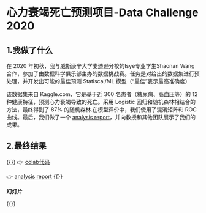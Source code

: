 # 心力衰竭死亡预测项目-Data Challenge 2020


<!--more-->

## 1.我做了什么

在 2020 年初秋，我与威斯康辛大学麦迪逊分校的Isye专业学生Shaonan Wang合作，参加了由数据科学俱乐部主办的数据挑战赛。任务是对给出的数据集进行预处理，并开发出可能的最佳预测 Statiscal/ML 模型（“最佳”表示最高准确度）

该数据集来自 Kaggle.com，它是基于近 300 名患者（糖尿病、高血压等）的 12 种健康特征，预测心力衰竭导致的死亡。采用 Logistic 回归和随机森林相结合的方法，最终得到了 87% 的随机森林.在模型评价中，我们使用了混淆矩阵和 ROC 曲线。最后，我们做了一个 [analysis report](/pdf/Data_Challenge_Report.pdf)，并向教授和其他团队展示了我们的成果。

## 2.最终结果

{{<admonition type=example title="deliverables">}}
👉 [colab代码](https://github.com/Yumian-Cui/model-prediction/blob/main/DataChallenge_code_Final.ipynb)

👉 [analysis report](/pdf/Data_Challenge_Report.pdf)
{{</admonition>}}

**幻灯片**

{{<gdocs src="https://docs.google.com/presentation/d/e/2PACX-1vSjBFzo1HRnauqDi2yGkKTOSZGejFfRP73K74_4C29nmJDUjXgYLzPIhN7flcWcNaYfsBAhgHgy-xk9/embed?start=false&loop=false&delayms=3000">}}
